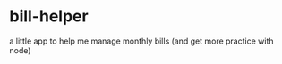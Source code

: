 bill-helper
===========

a little app to help me manage monthly bills (and get more practice with node)
